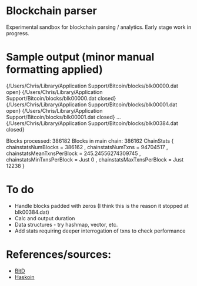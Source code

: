 # Blockchain parser

Experimental sandbox for blockchain parsing / analytics. Early stage work in progress.

# Sample output (minor manual formatting applied)

{/Users/Chris/Library/Application Support/Bitcoin/blocks/blk00000.dat open}
{/Users/Chris/Library/Application Support/Bitcoin/blocks/blk00000.dat closed}
{/Users/Chris/Library/Application Support/Bitcoin/blocks/blk00001.dat open}
{/Users/Chris/Library/Application Support/Bitcoin/blocks/blk00001.dat closed}
...
{/Users/Chris/Library/Application Support/Bitcoin/blocks/blk00384.dat closed}

Blocks processed: 386182
Blocks in main chain: 386162
ChainStats
{ chainstatsNumBlocks = 386162
, chainstatsNumTxns = 94704517
, chainstatsMeanTxnsPerBlock = 245.24556274309745
, chainstatsMinTxnsPerBlock = Just 0
, chainstatsMaxTxnsPerBlock = Just 12238
}

# To do

* Handle blocks padded with zeros (I think this is the reason it stopped at blk00384.dat)
* Calc and output duration
* Data structures - try hashmap, vector, etc.
* Add stats requiring deeper interrogation of txns to check performance

# References/sources:

* [BitD](https://github.com/benma/bitd)
* [Haskoin](https://github.com/haskoin/haskoin)
